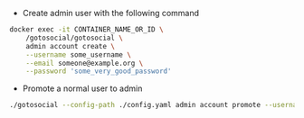 - Create admin user with the following command
```bash
docker exec -it CONTAINER_NAME_OR_ID \
    /gotosocial/gotosocial \
    admin account create \
    --username some_username \
    --email someone@example.org \
    --password 'some_very_good_password'
```
- Promote a normal user to admin
```bash
./gotosocial --config-path ./config.yaml admin account promote --username YOUR_USERNAME
```
